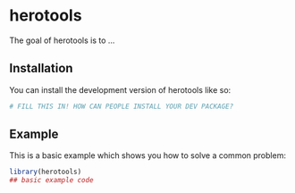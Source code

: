 
# herotools

<!-- badges: start -->
<!-- badges: end -->

The goal of herotools is to ...

## Installation

You can install the development version of herotools like so:

``` r
# FILL THIS IN! HOW CAN PEOPLE INSTALL YOUR DEV PACKAGE?
```

## Example

This is a basic example which shows you how to solve a common problem:

``` r
library(herotools)
## basic example code
```

